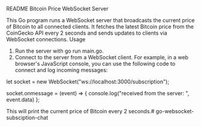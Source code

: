 README
Bitcoin Price WebSocket Server

This Go program runs a WebSocket server that broadcasts the current price of Bitcoin to all connected clients. It fetches the latest Bitcoin price from the CoinGecko API every 2 seconds and sends updates to clients via WebSocket connections.
Usage

1. Run the server with go run main.go.
2. Connect to the server from a WebSocket client. For example, in a web browser's JavaScript console, you can use the following code to connect and log incoming messages:

let socket = new WebSocket("ws://localhost:3000/subscription");

socket.onmessage = (event) => { 
  console.log("received from the server: ", event.data) 
};

This will print the current price of Bitcoin every 2 seconds.# go-websocket-subsciption-chat

